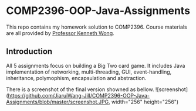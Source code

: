 # COMP2396-OOP-Java-Assignments

This repo contains my homework solution to COMP2396. Course materials are all provided by [Professor Kenneth Wong](https://i.cs.hku.hk/~kykwong/).

## Introduction

All 5 assignments focus on building a Big Two card game. It includes Java implementation of networking, multi-threading, GUI, event-handling, inheritance, polymophism, encapsulation and abstraction.

There is a screenshot of the final version showned as bellow.
![screenshot](https://github.com/JiaruiWang-Jill/COMP2396-OOP-Java-Assignments/blob/master/screenshot.JPG, width="256" height="256")
